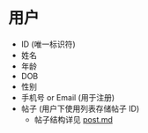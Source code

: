 # 用户
- ID (唯一标识符)
- 姓名
- 年龄
- DOB
- 性别
- 手机号 or Email (用于注册)
- 帖子 (用户下使用列表存储帖子 ID)
  - 帖子结构详见 [post.md](https://github.com/SeeChen/TermProject/blob/main/Structure/post.md)
